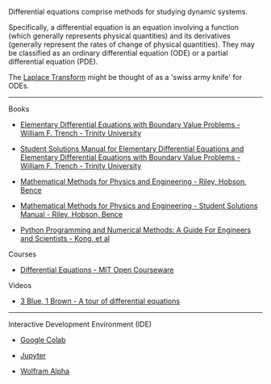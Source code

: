 Differential equations comprise methods for studying dynamic systems.

Specifically, a differential equation is an equation involving a function (which generally represents physical quantities) and its derivatives (generally represent the rates of change of physical quantities). They may be classified as an ordinary differential equation (ODE) or a partial differential equation (PDE).

The [Laplace Transform](https://mathworld.wolfram.com/LaplaceTransform.html) might be thought of as a 'swiss army knife' for ODEs. 

- - - - 

Books

* [Elementary Differential Equations with Boundary Value Problems - William F. Trench - Trinity University](https://digitalcommons.trinity.edu/mono/9/)

* [Student Solutions Manual for Elementary Differential Equations and Elementary Differential Equations with Boundary Value Problems - William F. Trench - Trinity University](https://digitalcommons.trinity.edu/mono/10/)

* [Mathematical Methods for Physics and Engineering - Riley, Hobson, Bence](https://www.cambridge.org/core/books/mathematical-methods-for-physics-and-engineering/911A43AE1CF224743D32707FCC4AE0EB)

* [Mathematical Methods for Physics and Engineering - Student Solutions Manual - Riley, Hobson, Bence](https://www.cambridge.org/highereducation/books/student-solution-manual-for-mathematical-methods-for-physics-and-engineering-third-edition/1D37BB529AEA8F3DA59E31EC7C7039C0?chapterId=CBO9780511816130A009#contents)

* [Python Programming and Numerical Methods: A Guide For Engineers and Scientists - Kong, et al](https://pythonnumericalmethods.berkeley.edu/notebooks/Index.html)

Courses

* [Differential Equations - MIT Open Courseware](https://ocw.mit.edu/courses/18-03sc-differential-equations-fall-2011/)

Videos

* [3 Blue, 1 Brown - A tour of differential equations](https://www.3blue1brown.com/topics/differential-equations)

- - - -

Interactive Development Environment (IDE)

* [Google Colab](https://colab.research.google.com)

* [Jupyter](https://jupyter.org)

* [Wolfram Alpha](https://www.wolframalpha.com)


